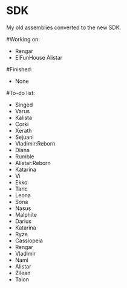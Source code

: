 # SDK
My old assemblies converted to the new SDK.

#Working on:

- Rengar 
- ElFunHouse Alistar

#Finished:

- None

#To-do list:
- Singed
- Varus
- Kalista 
- Corki
- Xerath
- Sejuani
- Vladimir:Reborn
- Diana 
- Rumble
- Alistar:Reborn
- Katarina
- Vi
- Ekko
- Taric
- Leona
- Sona
- Nasus
- Malphite
- Darius
- Katarina
- Ryze
- Cassiopeia
- Rengar
- Vladimir
- Nami
- Alistar
- Zilean
- Talon
